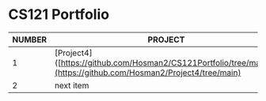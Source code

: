# CS121 Portfolio

| NUMBER | PROJECT | DESCRIPTION |
|--------|---------|-------------|
|   1    |[Project4]([https://github.com/Hosman2/CS121Portfolio/tree/master](https://github.com/Hosman2/Project4/tree/main) |Banking system|
|   2    |     next item   |    Extra files| 

